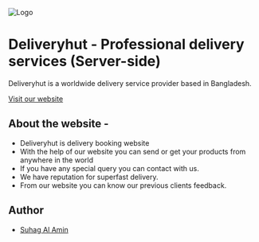 ![Logo](https://i.ibb.co/0M4Cwpm/logo.png)

# Deliveryhut - Professional delivery services (Server-side)

Deliveryhut is a worldwide delivery service provider based in Bangladesh.

[Visit our website](https://deliveryhut-3fafc.web.app/)

## About the website -

- Deliveryhut is delivery booking website
- With the help of our website you can send or get your products from anywhere in the world
- If you have any special query you can contact with us.
- We have reputation for superfast delivery.
- From our website you can know our previous clients feedback.

## Author

- [Suhag Al Amin](https://github.com/developer-suhag)
